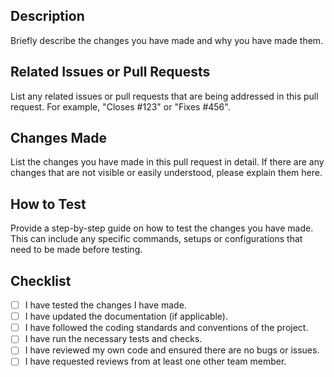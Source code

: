 ## Description
Briefly describe the changes you have made and why you have made them.

## Related Issues or Pull Requests
List any related issues or pull requests that are being addressed in this pull request. For example, "Closes #123" or "Fixes #456".

## Changes Made
List the changes you have made in this pull request in detail. If there are any changes that are not visible or easily understood, please explain them here.

## How to Test
Provide a step-by-step guide on how to test the changes you have made. This can include any specific commands, setups or configurations that need to be made before testing.

## Checklist
- [ ] I have tested the changes I have made.
- [ ] I have updated the documentation (if applicable).
- [ ] I have followed the coding standards and conventions of the project.
- [ ] I have run the necessary tests and checks.
- [ ] I have reviewed my own code and ensured there are no bugs or issues.
- [ ] I have requested reviews from at least one other team member.
